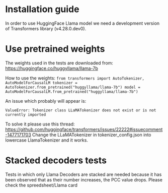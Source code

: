 # Installation guide

In order to use HuggingFace Llama model we need a development version of Transformers library (v4.28.0.dev0).

# Use pretrained weights

The weights used in the tests are downloaded from: https://huggingface.co/huggyllama/llama-7b

How to use the weights:
    ```
    from transformers import AutoTokenizer, AutoModelForCausalLM
    tokenizer = AutoTokenizer.from_pretrained("huggyllama/llama-7b")
    model = AutoModelForCausalLM.from_pretrained("huggyllama/llama-7b")
    ```

An issue which probably will appear is:

`ValueError: Tokenizer class LLaMATokenizer does not exist or is not currently imported`

To solve it please use this thread: https://github.com/huggingface/transformers/issues/22222#issuecomment-1477171703
Change the LLaMATokenizer in tokenizer_config.json into lowercase LlamaTokenizer and it works.

 # Stacked decoders tests

 Tests in which only Llama Decoders are stacked are needed because it has been observed that as their number increases, the PCC value drops. Please check the spreedsheet/Llama card
